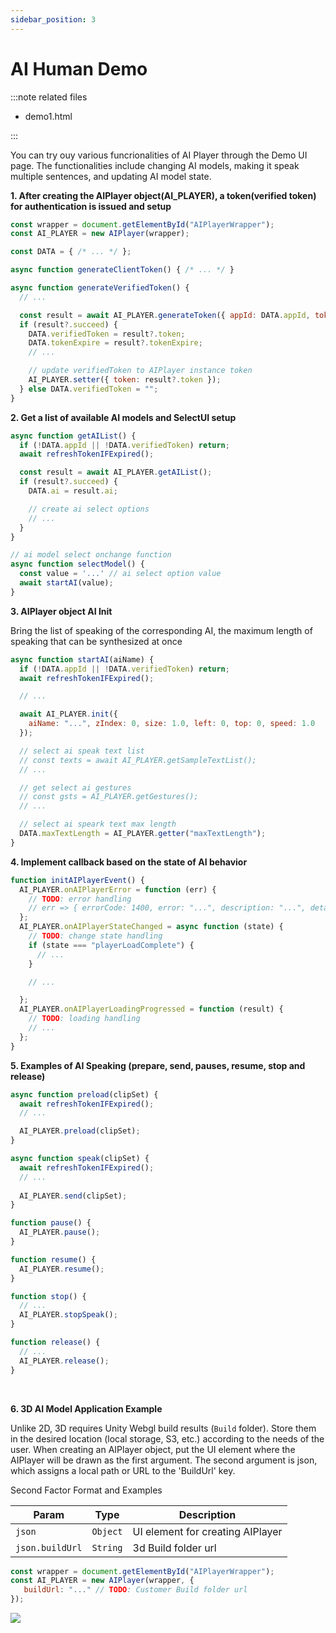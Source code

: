 ```yaml
---
sidebar_position: 3
---
```


# AI Human Demo
:::note related files

- demo1.html

:::

You can try ouy various funcrionalities of AI Player through the Demo UI page. The functionalities include changing AI models, making it speak multiple sentences, and updating AI model state.

**1. After creating the AIPlayer object(AI_PLAYER), a token(verified token) for authentication is issued and setup**

```javascript
const wrapper = document.getElementById("AIPlayerWrapper");
const AI_PLAYER = new AIPlayer(wrapper);

const DATA = { /* ... */ };

async function generateClientToken() { /* ... */ }

async function generateVerifiedToken() {
  // ...

  const result = await AI_PLAYER.generateToken({ appId: DATA.appId, token: DATA.clientToken });
  if (result?.succeed) {
    DATA.verifiedToken = result?.token;
    DATA.tokenExpire = result?.tokenExpire;
    // ...

    // update verifiedToken to AIPlayer instance token
    AI_PLAYER.setter({ token: result?.token });
  } else DATA.verifiedToken = "";
}
```

**2. Get a list of available AI models and SelectUI setup**

```javascript
async function getAIList() {
  if (!DATA.appId || !DATA.verifiedToken) return;
  await refreshTokenIFExpired();

  const result = await AI_PLAYER.getAIList();
  if (result?.succeed) {
    DATA.ai = result.ai;

    // create ai select options
    // ...
  }
}

// ai model select onchange function
async function selectModel() {
  const value = '...' // ai select option value
  await startAI(value);
}
```

**3. AIPlayer object AI Init**

Bring the list of speaking of the corresponding AI, the maximum length of speaking that can be synthesized at once

```javascript
async function startAI(aiName) {
  if (!DATA.appId || !DATA.verifiedToken) return;
  await refreshTokenIFExpired();

  // ...

  await AI_PLAYER.init({
    aiName: "...", zIndex: 0, size: 1.0, left: 0, top: 0, speed: 1.0
  });

  // select ai speak text list
  // const texts = await AI_PLAYER.getSampleTextList();
  // ...

  // get select ai gestures
  // const gsts = AI_PLAYER.getGestures();
  // ...

  // select ai speark text max length
  DATA.maxTextLength = AI_PLAYER.getter("maxTextLength");
}
```

**4. Implement callback based on the state of AI behavior**

```javascript
function initAIPlayerEvent() {
  AI_PLAYER.onAIPlayerError = function (err) {
    // TODO: error handling
    // err => { errorCode: 1400, error: "...", description: "...", detail: "..." }
  };
  AI_PLAYER.onAIPlayerStateChanged = async function (state) {
    // TODO: change state handling
    if (state === "playerLoadComplete") {
      // ...
    }

    // ...

  };
  AI_PLAYER.onAIPlayerLoadingProgressed = function (result) {
    // TODO: loading handling
    // ...
  };
}
```

**5. Examples of AI Speaking (prepare, send, pauses, resume, stop and release)**

```javascript
async function preload(clipSet) {
  await refreshTokenIFExpired();
  // ...

  AI_PLAYER.preload(clipSet);
}

async function speak(clipSet) {
  await refreshTokenIFExpired();
  // ...
  
  AI_PLAYER.send(clipSet);
}

function pause() {
  AI_PLAYER.pause();
}

function resume() {
  AI_PLAYER.resume();
}

function stop() {
  // ...
  AI_PLAYER.stopSpeak();
}

function release() {
  // ...
  AI_PLAYER.release();
}
```

<br/>


**6. 3D AI Model Application Example**

Unlike 2D, 3D requires Unity Webgl build results (`Build` folder). Store them in the desired location (local storage, S3, etc.) according to the needs of the user. When creating an AIPlayer object, put the UI element where the AIPlayer will be drawn as the first argument. The second argument is json, which assigns a local path or URL to the 'BuildUrl' key.

Second Factor Format and Examples

| Param            | Type     | Description                          |
| ---------------- | -------- | ------------------------------------ |
| `json`           | `Object` | UI element for creating AIPlayer
| `json.buildUrl`  | `String` | 3d Build folder url

```javascript
const wrapper = document.getElementById("AIPlayerWrapper");
const AI_PLAYER = new AIPlayer(wrapper, {
   buildUrl: "..." // TODO: Customer Build folder url
});
```

<img src="/img/aihuman/web/sdk_demo_02.png" />
